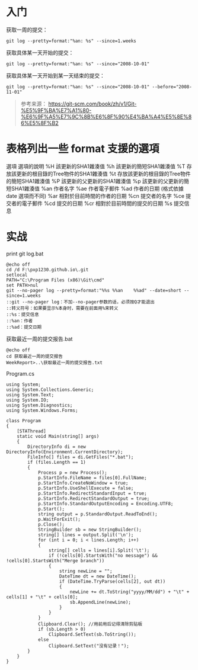 # 入门

获取一周的提交：
```
git log --pretty=format:"%an: %s" --since=1.weeks
```
获取具体某一天开始的提交：
```
git log --pretty=format:"%an: %s" --since="2008-10-01"
```
获取具体某一天开始到某一天结束的提交：
```
git log --pretty=format:"%an: %s" --since="2008-10-01" --before="2008-11-01"
```

> 参考来源：
> https://git-scm.com/book/zh/v1/Git-%E5%9F%BA%E7%A1%80-%E6%9F%A5%E7%9C%8B%E6%8F%90%E4%BA%A4%E5%8E%86%E5%8F%B2




# 表格列出一些 format 支援的選項

選項	選項的說明
%H	該更新的SHA1雜湊值
%h	該更新的簡短SHA1雜湊值
%T	存放該更新的根目錄的Tree物件的SHA1雜湊值
%t	存放該更新的根目錄的Tree物件的簡短SHA1雜湊值
%P	該更新的父更新的SHA1雜湊值
%p	該更新的父更新的簡短SHA1雜湊值
%an	作者名字
%ae	作者電子郵件
%ad	作者的日期 (格式依據 date 選項而不同)
%ar	相對於目前時間的作者的日期
%cn	提交者的名字
%ce	提交者的電子郵件
%cd	提交的日期
%cr	相對於目前時間的提交的日期
%s	提交信息



# 实战

print git log.bat
```
@echo off
cd /d F:\pxp1230.github.io\.git
setlocal
PATH="C:\Program Files (x86)\Git\cmd"
set PATH>nul
git --no-pager log --pretty=format:"%%s	%%an	%%ad" --date=short --since=1.weeks
::git --no-pager log：不加--no-pager参数的话，必须按Q才能退出
::转义符号：如果要显示%本身时，需要在前面用%来转义
::%s：提交信息
::%an：作者
::%ad：提交日期
```

获取最近一周的提交报告.bat
```
@echo off
cd 获取最近一周的提交报告
WeekReport>..\获取最近一周的提交报告.txt
```

Program.cs
```
using System;
using System.Collections.Generic;
using System.Text;
using System.IO;
using System.Diagnostics;
using System.Windows.Forms;

class Program
{
    [STAThread]
    static void Main(string[] args)
    {
        DirectoryInfo di = new DirectoryInfo(Environment.CurrentDirectory);
        FileInfo[] files = di.GetFiles("*.bat");
        if (files.Length == 1)
        {
            Process p = new Process();
            p.StartInfo.FileName = files[0].FullName;
            p.StartInfo.CreateNoWindow = true;
            p.StartInfo.UseShellExecute = false;
            p.StartInfo.RedirectStandardInput = true;
            p.StartInfo.RedirectStandardOutput = true;
            p.StartInfo.StandardOutputEncoding = Encoding.UTF8;
            p.Start();
            string output = p.StandardOutput.ReadToEnd();
            p.WaitForExit();
            p.Close();
            StringBuilder sb = new StringBuilder();
            string[] lines = output.Split('\n');
            for (int i = 0; i < lines.Length; i++)
            {
                string[] cells = lines[i].Split('\t');
                if (!cells[0].StartsWith("no message") && !cells[0].StartsWith("Merge branch"))
                {
                    string newLine = "";
                    DateTime dt = new DateTime();
                    if (DateTime.TryParse(cells[2], out dt))
                    {
                        newLine += dt.ToString("yyyy/MM/dd") + "\t" + cells[1] + "\t" + cells[0];
                        sb.AppendLine(newLine);
                    }
                }
            }
            Clipboard.Clear(); //用前用后记得清除剪贴板
            if (sb.Length > 0)
                Clipboard.SetText(sb.ToString());
            else
                Clipboard.SetText("没有记录！");
        }
    }
}
```













